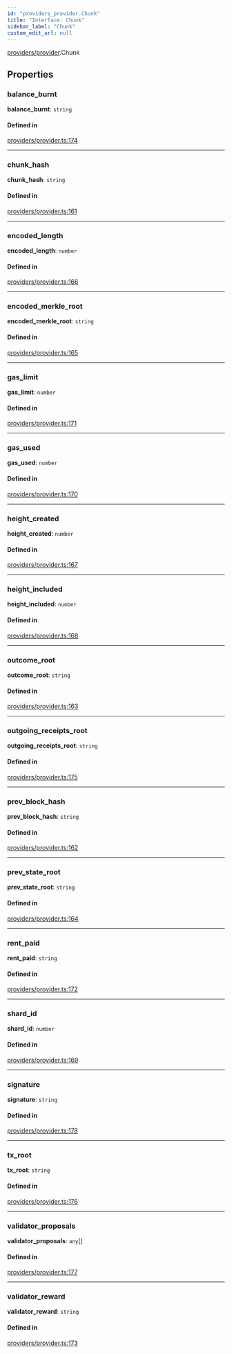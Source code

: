 ```yaml
---
id: "providers_provider.Chunk"
title: "Interface: Chunk"
sidebar_label: "Chunk"
custom_edit_url: null
---
```


[providers/provider](../modules/providers_provider.md).Chunk

## Properties

### balance\_burnt

 **balance\_burnt**: `string`

#### Defined in

[providers/provider.ts:174](https://github.com/near/near-api-js/blob/ecc6fa8f/packages/near-api-js/src/providers/provider.ts#L174)

___

### chunk\_hash

 **chunk\_hash**: `string`

#### Defined in

[providers/provider.ts:161](https://github.com/near/near-api-js/blob/ecc6fa8f/packages/near-api-js/src/providers/provider.ts#L161)

___

### encoded\_length

 **encoded\_length**: `number`

#### Defined in

[providers/provider.ts:166](https://github.com/near/near-api-js/blob/ecc6fa8f/packages/near-api-js/src/providers/provider.ts#L166)

___

### encoded\_merkle\_root

 **encoded\_merkle\_root**: `string`

#### Defined in

[providers/provider.ts:165](https://github.com/near/near-api-js/blob/ecc6fa8f/packages/near-api-js/src/providers/provider.ts#L165)

___

### gas\_limit

 **gas\_limit**: `number`

#### Defined in

[providers/provider.ts:171](https://github.com/near/near-api-js/blob/ecc6fa8f/packages/near-api-js/src/providers/provider.ts#L171)

___

### gas\_used

 **gas\_used**: `number`

#### Defined in

[providers/provider.ts:170](https://github.com/near/near-api-js/blob/ecc6fa8f/packages/near-api-js/src/providers/provider.ts#L170)

___

### height\_created

 **height\_created**: `number`

#### Defined in

[providers/provider.ts:167](https://github.com/near/near-api-js/blob/ecc6fa8f/packages/near-api-js/src/providers/provider.ts#L167)

___

### height\_included

 **height\_included**: `number`

#### Defined in

[providers/provider.ts:168](https://github.com/near/near-api-js/blob/ecc6fa8f/packages/near-api-js/src/providers/provider.ts#L168)

___

### outcome\_root

 **outcome\_root**: `string`

#### Defined in

[providers/provider.ts:163](https://github.com/near/near-api-js/blob/ecc6fa8f/packages/near-api-js/src/providers/provider.ts#L163)

___

### outgoing\_receipts\_root

 **outgoing\_receipts\_root**: `string`

#### Defined in

[providers/provider.ts:175](https://github.com/near/near-api-js/blob/ecc6fa8f/packages/near-api-js/src/providers/provider.ts#L175)

___

### prev\_block\_hash

 **prev\_block\_hash**: `string`

#### Defined in

[providers/provider.ts:162](https://github.com/near/near-api-js/blob/ecc6fa8f/packages/near-api-js/src/providers/provider.ts#L162)

___

### prev\_state\_root

 **prev\_state\_root**: `string`

#### Defined in

[providers/provider.ts:164](https://github.com/near/near-api-js/blob/ecc6fa8f/packages/near-api-js/src/providers/provider.ts#L164)

___

### rent\_paid

 **rent\_paid**: `string`

#### Defined in

[providers/provider.ts:172](https://github.com/near/near-api-js/blob/ecc6fa8f/packages/near-api-js/src/providers/provider.ts#L172)

___

### shard\_id

 **shard\_id**: `number`

#### Defined in

[providers/provider.ts:169](https://github.com/near/near-api-js/blob/ecc6fa8f/packages/near-api-js/src/providers/provider.ts#L169)

___

### signature

 **signature**: `string`

#### Defined in

[providers/provider.ts:178](https://github.com/near/near-api-js/blob/ecc6fa8f/packages/near-api-js/src/providers/provider.ts#L178)

___

### tx\_root

 **tx\_root**: `string`

#### Defined in

[providers/provider.ts:176](https://github.com/near/near-api-js/blob/ecc6fa8f/packages/near-api-js/src/providers/provider.ts#L176)

___

### validator\_proposals

 **validator\_proposals**: `any`[]

#### Defined in

[providers/provider.ts:177](https://github.com/near/near-api-js/blob/ecc6fa8f/packages/near-api-js/src/providers/provider.ts#L177)

___

### validator\_reward

 **validator\_reward**: `string`

#### Defined in

[providers/provider.ts:173](https://github.com/near/near-api-js/blob/ecc6fa8f/packages/near-api-js/src/providers/provider.ts#L173)
